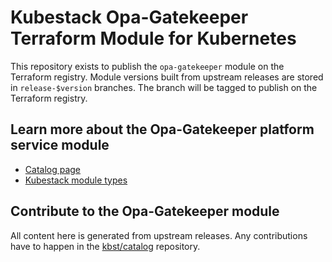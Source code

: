 # Kubestack Opa-Gatekeeper Terraform Module for Kubernetes

This repository exists to publish the `opa-gatekeeper` module on the Terraform registry.
Module versions built from upstream releases are stored in `release-$version` branches.
The branch will be tagged to publish on the Terraform registry.

## Learn more about the Opa-Gatekeeper platform service module

 * [Catalog page](https://www.kubestack.com/catalog/opa-gatekeeper)
 * [Kubestack module types](https://www.kubestack.com/framework/documentation/module-types/)

## Contribute to the Opa-Gatekeeper module

All content here is generated from upstream releases.
Any contributions have to happen in the [kbst/catalog](https://github.com/kbst/catalog) repository.
